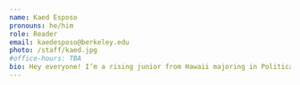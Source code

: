 ```yaml
---
name: Kaed Esposo
pronouns: he/him
role: Reader
email: kaedesposo@berkeley.edu
photo: /staff/kaed.jpg
#office-hours: TBA
bio: Hey everyone! I’m a rising junior from Hawaii majoring in Political Science and Data Science. During my free time you can find me either at a concert, thrifting, or hanging with friends.
---
```

